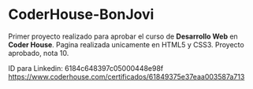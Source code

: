 # CoderHouse-BonJovi

Primer proyecto realizado para aprobar el curso de **Desarrollo Web** en **Coder House**.
Pagina realizada unicamente en HTML5 y CSS3.
Proyecto aprobado, nota 10.

ID para Linkedin: 6184c648397c05000448e98f
https://www.coderhouse.com/certificados/61849375e37eaa003587a713
